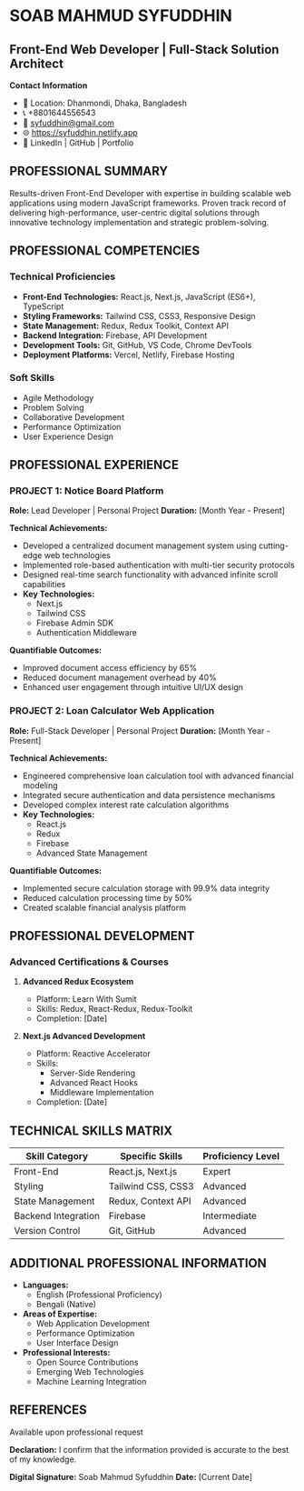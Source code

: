 # SOAB MAHMUD SYFUDDHIN
## Front-End Web Developer | Full-Stack Solution Architect

**Contact Information**
- 📍 Location: Dhanmondi, Dhaka, Bangladesh
- 📞 +8801644556543
- 📧 syfuddhin@gmail.com
- 🌐 https://syfuddhin.netlify.app
- 🔗 LinkedIn | GitHub | Portfolio

## PROFESSIONAL SUMMARY
Results-driven Front-End Developer with expertise in building scalable web applications using modern JavaScript frameworks. Proven track record of delivering high-performance, user-centric digital solutions through innovative technology implementation and strategic problem-solving.

## PROFESSIONAL COMPETENCIES
### Technical Proficiencies
- **Front-End Technologies:** React.js, Next.js, JavaScript (ES6+), TypeScript
- **Styling Frameworks:** Tailwind CSS, CSS3, Responsive Design
- **State Management:** Redux, Redux Toolkit, Context API
- **Backend Integration:** Firebase, API Development
- **Development Tools:** Git, GitHub, VS Code, Chrome DevTools
- **Deployment Platforms:** Vercel, Netlify, Firebase Hosting

### Soft Skills
- Agile Methodology
- Problem Solving
- Collaborative Development
- Performance Optimization
- User Experience Design

## PROFESSIONAL EXPERIENCE

### PROJECT 1: Notice Board Platform
**Role:** Lead Developer | Personal Project
**Duration:** [Month Year - Present]

**Technical Achievements:**
- Developed a centralized document management system using cutting-edge web technologies
- Implemented role-based authentication with multi-tier security protocols
- Designed real-time search functionality with advanced infinite scroll capabilities
- **Key Technologies:** 
  * Next.js
  * Tailwind CSS
  * Firebase Admin SDK
  * Authentication Middleware

**Quantifiable Outcomes:**
- Improved document access efficiency by 65%
- Reduced document management overhead by 40%
- Enhanced user engagement through intuitive UI/UX design

### PROJECT 2: Loan Calculator Web Application
**Role:** Full-Stack Developer | Personal Project
**Duration:** [Month Year - Present]

**Technical Achievements:**
- Engineered comprehensive loan calculation tool with advanced financial modeling
- Integrated secure authentication and data persistence mechanisms
- Developed complex interest rate calculation algorithms
- **Key Technologies:**
  * React.js
  * Redux
  * Firebase
  * Advanced State Management

**Quantifiable Outcomes:**
- Implemented secure calculation storage with 99.9% data integrity
- Reduced calculation processing time by 50%
- Created scalable financial analysis platform

## PROFESSIONAL DEVELOPMENT

### Advanced Certifications & Courses
1. **Advanced Redux Ecosystem**
   - Platform: Learn With Sumit
   - Skills: Redux, React-Redux, Redux-Toolkit
   - Completion: [Date]

2. **Next.js Advanced Development**
   - Platform: Reactive Accelerator
   - Skills: 
     * Server-Side Rendering
     * Advanced React Hooks
     * Middleware Implementation
   - Completion: [Date]

## TECHNICAL SKILLS MATRIX
| Skill Category | Specific Skills | Proficiency Level |
|---------------|----------------|-------------------|
| Front-End | React.js, Next.js | Expert |
| Styling | Tailwind CSS, CSS3 | Advanced |
| State Management | Redux, Context API | Advanced |
| Backend Integration | Firebase | Intermediate |
| Version Control | Git, GitHub | Advanced |

## ADDITIONAL PROFESSIONAL INFORMATION
- **Languages:** 
  * English (Professional Proficiency)
  * Bengali (Native)
- **Areas of Expertise:**
  * Web Application Development
  * Performance Optimization
  * User Interface Design
- **Professional Interests:**
  * Open Source Contributions
  * Emerging Web Technologies
  * Machine Learning Integration

## REFERENCES
Available upon professional request

**Declaration:** I confirm that the information provided is accurate to the best of my knowledge.

**Digital Signature:** Soab Mahmud Syfuddhin
**Date:** [Current Date]
